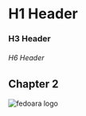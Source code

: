 # H1 Header
### H3 Header
###### H6 Header

## Chapter 2
![fedoara logo](https://upload.wikimedia.org/wikipedia/commons/8/8f/Fedora_logo_%282021%29.svg)
